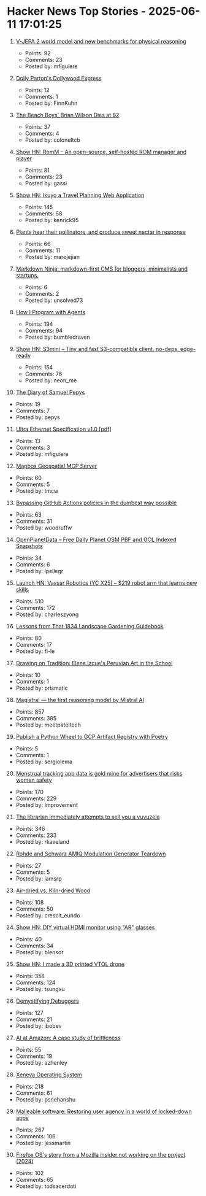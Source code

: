 # Hacker News Top Stories - 2025-06-11 17:01:25

1. [V-JEPA 2 world model and new benchmarks for physical reasoning](https://ai.meta.com/blog/v-jepa-2-world-model-benchmarks/)
   - Points: 92
   - Comments: 23
   - Posted by: mfiguiere

2. [Dolly Parton's Dollywood Express](https://thetransitguy.substack.com/p/dolly-parton-runs-a-train-busier)
   - Points: 12
   - Comments: 1
   - Posted by: FinnKuhn

3. [The Beach Boys' Brian Wilson Dies at 82](https://pitchfork.com/news/the-beach-boys-brian-wilson-dies-at-82/)
   - Points: 37
   - Comments: 4
   - Posted by: coloneltcb

4. [Show HN: RomM – An open-source, self-hosted ROM manager and player](https://github.com/rommapp/romm)
   - Points: 81
   - Comments: 23
   - Posted by: gassi

5. [Show HN: Ikuyo a Travel Planning Web Application](https://ikuyo.kenrick95.org/)
   - Points: 145
   - Comments: 58
   - Posted by: kenrick95

6. [Plants hear their pollinators, and produce sweet nectar in response](https://www.cbc.ca/listen/live-radio/1-51-quirks-and-quarks/clip/16150976-plants-hear-pollinators-produce-sweet-nectar-response)
   - Points: 66
   - Comments: 11
   - Posted by: marojejian

7. [Markdown Ninja: markdown-first CMS for bloggers, minimalists and startups.](https://github.com/bloom42/markdown-ninja)
   - Points: 6
   - Comments: 2
   - Posted by: unsolved73

8. [How I Program with Agents](https://crawshaw.io/blog/programming-with-agents)
   - Points: 194
   - Comments: 94
   - Posted by: bumbledraven

9. [Show HN: S3mini – Tiny and fast S3-compatible client, no-deps, edge-ready](https://github.com/good-lly/s3mini)
   - Points: 154
   - Comments: 76
   - Posted by: neon_me

10. [The Diary of Samuel Pepys](https://www.historytoday.com/archive/feature/hidden-diary-samuel-pepys)
   - Points: 19
   - Comments: 7
   - Posted by: pepys

11. [Ultra Ethernet Specification v1.0 [pdf]](https://ultraethernet.org/wp-content/uploads/sites/20/2025/06/UE-Specification-6.11.25.pdf)
   - Points: 13
   - Comments: 3
   - Posted by: mfiguiere

12. [Mapbox Geospatial MCP Server](https://github.com/mapbox/mcp-server)
   - Points: 60
   - Comments: 5
   - Posted by: tmcw

13. [Bypassing GitHub Actions policies in the dumbest way possible](https://blog.yossarian.net/2025/06/11/github-actions-policies-dumb-bypass)
   - Points: 63
   - Comments: 31
   - Posted by: woodruffw

14. [OpenPlanetData – Free Daily Planet OSM PBF and GOL Indexed Snapshots](https://openplanetdata.com)
   - Points: 34
   - Comments: 6
   - Posted by: lpellegr

15. [Launch HN: Vassar Robotics (YC X25) – $219 robot arm that learns new skills](undefined)
   - Points: 510
   - Comments: 172
   - Posted by: charleszyong

16. [Lessons from That 1834 Landscape Gardening Guidebook](https://fi-le.net/pueckler/)
   - Points: 80
   - Comments: 17
   - Posted by: fi-le

17. [Drawing on Tradition: Elena Izcue's Peruvian Art in the School](https://publicdomainreview.org/collection/peruvian-art-in-the-school/)
   - Points: 10
   - Comments: 1
   - Posted by: prismatic

18. [Magistral — the first reasoning model by Mistral AI](https://mistral.ai/news/magistral)
   - Points: 857
   - Comments: 385
   - Posted by: meetpateltech

19. [Publish a Python Wheel to GCP Artifact Registry with Poetry](https://sergiolema.dev/2025/06/09/publish-a-python-wheel-to-gcp-artifact-registry-with-poetry/)
   - Points: 5
   - Comments: 1
   - Posted by: sergiolema

20. [Menstrual tracking app data is gold mine for advertisers that risks women safety](https://www.cam.ac.uk/research/news/menstrual-tracking-app-data-is-a-gold-mine-for-advertisers-that-risks-womens-safety-report)
   - Points: 170
   - Comments: 229
   - Posted by: Improvement

21. [The librarian immediately attempts to sell you a vuvuzela](https://kaveland.no/posts/2025-06-06-library)
   - Points: 346
   - Comments: 233
   - Posted by: rkaveland

22. [Rohde and Schwarz AMIQ Modulation Generator Teardown](https://tomverbeure.github.io/2025/04/26/RS-AMIQ-Teardown-Analog-Deep-Dive.html)
   - Points: 27
   - Comments: 5
   - Posted by: iamsrp

23. [Air-dried vs. Kiln-dried Wood](https://christopherschwarz.substack.com/p/air-dried-vs-kiln-dried-wood)
   - Points: 108
   - Comments: 50
   - Posted by: crescit_eundo

24. [Show HN: DIY virtual HDMI monitor using "AR" glasses](https://github.com/mgschwan/viture_virtual_display)
   - Points: 40
   - Comments: 34
   - Posted by: blensor

25. [Show HN: I made a 3D printed VTOL drone](https://www.tsungxu.com/p/i-made-a-3d-printed-vtol-that-can)
   - Points: 358
   - Comments: 124
   - Posted by: tsungxu

26. [Demystifying Debuggers](https://www.rfleury.com/p/demystifying-debuggers-part-1-a-busy)
   - Points: 127
   - Comments: 21
   - Posted by: ibobev

27. [AI at Amazon: A case study of brittleness](https://surfingcomplexity.blog/2025/06/08/ai-at-amazon-a-case-study-of-brittleness/)
   - Points: 55
   - Comments: 19
   - Posted by: azhenley

28. [Xeneva Operating System](https://github.com/manaskamal/XenevaOS)
   - Points: 218
   - Comments: 61
   - Posted by: psnehanshu

29. [Malleable software: Restoring user agency in a world of locked-down apps](https://www.inkandswitch.com/essay/malleable-software/)
   - Points: 267
   - Comments: 106
   - Posted by: jessmartin

30. [Firefox OS's story from a Mozilla insider not working on the project (2024)](https://ludovic.hirlimann.net/2024/01/firefox-oss-story-from-mozila-insider.html)
   - Points: 102
   - Comments: 65
   - Posted by: todsacerdoti

